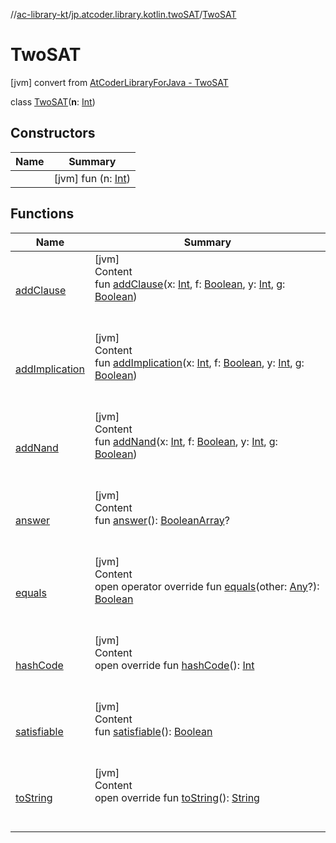 //[ac-library-kt](../../index.md)/[jp.atcoder.library.kotlin.twoSAT](../index.md)/[TwoSAT](index.md)



# TwoSAT  
 [jvm] convert from [AtCoderLibraryForJava - TwoSAT](https://github.com/NASU41/AtCoderLibraryForJava/blob/24160d880a5fc6d1caf9b95baa875e47fb568ef3/2SAT/TwoSAT.java)  
  
class [TwoSAT](index.md)(**n**: [Int](https://kotlinlang.org/api/latest/jvm/stdlib/kotlin/-int/index.html))   


## Constructors  
  
|  Name|  Summary| 
|---|---|
| [<init>](-init-.md)|  [jvm] fun [<init>](-init-.md)(n: [Int](https://kotlinlang.org/api/latest/jvm/stdlib/kotlin/-int/index.html))   <br>


## Functions  
  
|  Name|  Summary| 
|---|---|
| [addClause](add-clause.md)| [jvm]  <br>Content  <br>fun [addClause](add-clause.md)(x: [Int](https://kotlinlang.org/api/latest/jvm/stdlib/kotlin/-int/index.html), f: [Boolean](https://kotlinlang.org/api/latest/jvm/stdlib/kotlin/-boolean/index.html), y: [Int](https://kotlinlang.org/api/latest/jvm/stdlib/kotlin/-int/index.html), g: [Boolean](https://kotlinlang.org/api/latest/jvm/stdlib/kotlin/-boolean/index.html))  <br><br><br>
| [addImplication](add-implication.md)| [jvm]  <br>Content  <br>fun [addImplication](add-implication.md)(x: [Int](https://kotlinlang.org/api/latest/jvm/stdlib/kotlin/-int/index.html), f: [Boolean](https://kotlinlang.org/api/latest/jvm/stdlib/kotlin/-boolean/index.html), y: [Int](https://kotlinlang.org/api/latest/jvm/stdlib/kotlin/-int/index.html), g: [Boolean](https://kotlinlang.org/api/latest/jvm/stdlib/kotlin/-boolean/index.html))  <br><br><br>
| [addNand](add-nand.md)| [jvm]  <br>Content  <br>fun [addNand](add-nand.md)(x: [Int](https://kotlinlang.org/api/latest/jvm/stdlib/kotlin/-int/index.html), f: [Boolean](https://kotlinlang.org/api/latest/jvm/stdlib/kotlin/-boolean/index.html), y: [Int](https://kotlinlang.org/api/latest/jvm/stdlib/kotlin/-int/index.html), g: [Boolean](https://kotlinlang.org/api/latest/jvm/stdlib/kotlin/-boolean/index.html))  <br><br><br>
| [answer](answer.md)| [jvm]  <br>Content  <br>fun [answer](answer.md)(): [BooleanArray](https://kotlinlang.org/api/latest/jvm/stdlib/kotlin/-boolean-array/index.html)?  <br><br><br>
| [equals](https://kotlinlang.org/api/latest/jvm/stdlib/kotlin/-any/equals.html)| [jvm]  <br>Content  <br>open operator override fun [equals](https://kotlinlang.org/api/latest/jvm/stdlib/kotlin/-any/equals.html)(other: [Any](https://kotlinlang.org/api/latest/jvm/stdlib/kotlin/-any/index.html)?): [Boolean](https://kotlinlang.org/api/latest/jvm/stdlib/kotlin/-boolean/index.html)  <br><br><br>
| [hashCode](https://kotlinlang.org/api/latest/jvm/stdlib/kotlin/-any/hash-code.html)| [jvm]  <br>Content  <br>open override fun [hashCode](https://kotlinlang.org/api/latest/jvm/stdlib/kotlin/-any/hash-code.html)(): [Int](https://kotlinlang.org/api/latest/jvm/stdlib/kotlin/-int/index.html)  <br><br><br>
| [satisfiable](satisfiable.md)| [jvm]  <br>Content  <br>fun [satisfiable](satisfiable.md)(): [Boolean](https://kotlinlang.org/api/latest/jvm/stdlib/kotlin/-boolean/index.html)  <br><br><br>
| [toString](https://kotlinlang.org/api/latest/jvm/stdlib/kotlin/-any/to-string.html)| [jvm]  <br>Content  <br>open override fun [toString](https://kotlinlang.org/api/latest/jvm/stdlib/kotlin/-any/to-string.html)(): [String](https://kotlinlang.org/api/latest/jvm/stdlib/kotlin/-string/index.html)  <br><br><br>

